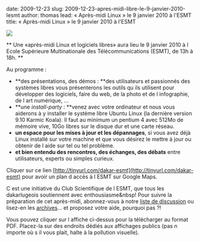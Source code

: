 date: 2009-12-23
slug: 2009-12-23-apres-midi-libre-le-9-janvier-2010-lesmt
author: thomas
lead: « Après-midi Linux » le 9 janvier 2010 à l'ESMT
title: « Après-midi Linux » le 9 janvier 2010 à l'ESMT


[![](/media/9janvier2010/affiche9jan2010.png)](/media/9janvier2010/9janvier2010.pdf)

    

**
Une «après-midi Linux et logiciels libres» aura lieu le 9 janvier 2010 à l Ecole Supérieure Multinationale des Télécommunications (ESMT), de 13h à 18h. **

Au programme :

*   **des présentations, des démos : **des utilisateurs et passionnés des systèmes libres vous présenterons les outils qu ils utilisent pour développer des logiciels, faire du web, de la photo et de l infographie, de l art numérique, &#8230;
*   **une _install-party_ : **venez avec votre ordinateur et nous vous aiderons à y installer le système libre Ubuntu Linux (la dernière version 9.10 Karmic Koala). Il faut au minimum un pentium 4 avec 512Mo de mémoire vive, 10Go libres sur le disque dur et une carte réseau.
*   **un espace pour les mises à jour et les dépannages**, si vous avez déjà Linux installé sur votre machine et que vous désirez le mettre à jour ou obtenir de l aide sur tel ou tel problème.
*   **et bien entendu des rencontres, des échanges, des débats** entre utilisateurs, experts ou simples curieux.

Cliquer sur ce lien [http://tinyurl.com/dakar-esmt](http://tinyurl.com/dakar-esmt) pour avoir un plan d accès à l ESMT sur Google Maps.

C est une initiative du Club Scientifique de l ESMT, que tous les dakarlugeois soutiennent avec enthousiasme&nbsp! Pour suivre la préparation de cet après-midi, abonnez-vous à notre [liste de discussion](http://dakarlug.org/liste) ou lisez-en les [archives](http://www.dakarlug.org/pipermail/libre/)&#8230; et proposez votre aide, pourquoi pas ?!

Vous pouvez cliquer sur l affiche ci-dessus pour la télécharger au format PDF. Placez-la sur des endroits dédiés aux affichages publics (pas n importe où s il vous plait, halte à la pollution visuelle).

    